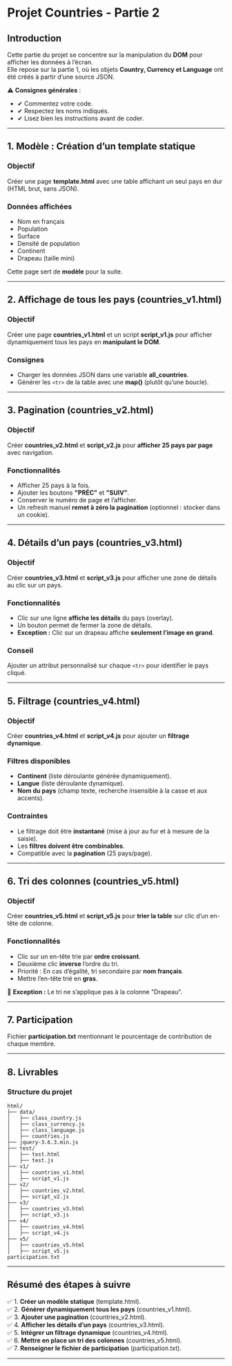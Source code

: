 # **Projet Countries - Partie 2**

## **Introduction**
Cette partie du projet se concentre sur la manipulation du **DOM** pour afficher les données à l’écran.  
Elle repose sur la partie 1, où les objets **Country, Currency et Language** ont été créés à partir d’une source JSON.  

⚠️ **Consignes générales** :
- ✔ Commentez votre code.
- ✔ Respectez les noms indiqués.
- ✔ Lisez bien les instructions avant de coder.

---

## **1. Modèle : Création d’un template statique**
### **Objectif**
Créer une page **template.html** avec une table affichant un seul pays en dur (HTML brut, sans JSON).

### **Données affichées**
- Nom en français
- Population
- Surface
- Densité de population
- Continent
- Drapeau (taille mini)

Cette page sert de **modèle** pour la suite.

---

## **2. Affichage de tous les pays (countries_v1.html)**
### **Objectif**
Créer une page **countries_v1.html** et un script **script_v1.js** pour afficher dynamiquement tous les pays en **manipulant le DOM**.

### **Consignes**
- Charger les données JSON dans une variable **all_countries**.
- Générer les `<tr>` de la table avec une **map()** (plutôt qu’une boucle).

---

## **3. Pagination (countries_v2.html)**
### **Objectif**
Créer **countries_v2.html** et **script_v2.js** pour **afficher 25 pays par page** avec navigation.

### **Fonctionnalités**
- Afficher 25 pays à la fois.
- Ajouter les boutons **"PRÉC"** et **"SUIV"**.
- Conserver le numéro de page et l’afficher.
- Un refresh manuel **remet à zéro la pagination** (optionnel : stocker dans un cookie).

---

## **4. Détails d’un pays (countries_v3.html)**
### **Objectif**
Créer **countries_v3.html** et **script_v3.js** pour afficher une zone de détails au clic sur un pays.

### **Fonctionnalités**
- Clic sur une ligne **affiche les détails** du pays (overlay).
- Un bouton permet de fermer la zone de détails.
- **Exception :** Clic sur un drapeau affiche **seulement l’image en grand**.

### **Conseil**
Ajouter un attribut personnalisé sur chaque `<tr>` pour identifier le pays cliqué.

---

## **5. Filtrage (countries_v4.html)**
### **Objectif**
Créer **countries_v4.html** et **script_v4.js** pour ajouter un **filtrage dynamique**.

### **Filtres disponibles**
- **Continent** (liste déroulante générée dynamiquement).
- **Langue** (liste déroulante dynamique).
- **Nom du pays** (champ texte, recherche insensible à la casse et aux accents).

### **Contraintes**
- Le filtrage doit être **instantané** (mise à jour au fur et à mesure de la saisie).
- Les **filtres doivent être combinables**.
- Compatible avec la **pagination** (25 pays/page).

---

## **6. Tri des colonnes (countries_v5.html)**
### **Objectif**
Créer **countries_v5.html** et **script_v5.js** pour **trier la table** sur clic d’un en-tête de colonne.

### **Fonctionnalités**
- Clic sur un en-tête trie par **ordre croissant**.
- Deuxième clic **inverse** l’ordre du tri.
- Priorité : En cas d’égalité, tri secondaire par **nom français**.
- Mettre l’en-tête trié en **gras**.

🚫 **Exception :** Le tri ne s’applique pas à la colonne "Drapeau".

---

## **7. Participation**
Fichier **participation.txt** mentionnant le pourcentage de contribution de chaque membre.

---

## **8. Livrables**
### **Structure du projet**

```
html/
├── data/
│   ├── class_country.js
│   ├── class_currency.js
│   ├── class_language.js
│   ├── countries.js
├── jquery-3.6.3.min.js
├── test/
│   ├── test.html
│   ├── test.js
├── v1/
│   ├── countries_v1.html
│   ├── script_v1.js
├── v2/
│   ├── countries_v2.html
│   ├── script_v2.js
├── v3/
│   ├── countries_v3.html
│   ├── script_v3.js
├── v4/
│   ├── countries_v4.html
│   ├── script_v4.js
├── v5/
│   ├── countries_v5.html
│   ├── script_v5.js
participation.txt
```

---

## **Résumé des étapes à suivre**
✅ 1. **Créer un modèle statique** (template.html).  
✅ 2. **Générer dynamiquement tous les pays** (countries_v1.html).  
✅ 3. **Ajouter une pagination** (countries_v2.html).  
✅ 4. **Afficher les détails d’un pays** (countries_v3.html).  
✅ 5. **Intégrer un filtrage dynamique** (countries_v4.html).  
✅ 6. **Mettre en place un tri des colonnes** (countries_v5.html).  
✅ 7. **Renseigner le fichier de participation** (participation.txt).  

---
